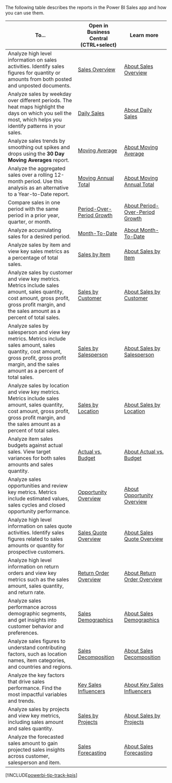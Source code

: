 The following table describes the reports in the Power BI Sales app and how you can use them.

| To... | Open in Business Central (CTRL+select) | Learn more |
| ----- | -------------------------------------- | ---------- |
| Analyze high level information on sales activities. Identify sales figures for quantity or amounts from both posted and unposted documents.| [Sales Overview](https://businesscentral.dynamics.com?page=36998) | [About Sales Overview](../sales-powerbi-sales-overview.md) |
| Analyze sales by weekday over different periods. The heat maps highlight the days on which you sell the most, which helps you identify patterns in your sales.|[Daily Sales](https://businesscentral.dynamics.com?page=36999)| [About Daily Sales](../sales-powerbi-daily-sales.md) |
| Analyze sales trends by smoothing out spikes and drops using the **30 Day Moving Averages** report. | [Moving Average](https://businesscentral.dynamics.com?page=37000) | [About Moving Average](../sales-powerbi-moving-average.md) |
| Analyze the aggregated sales over a rolling 12-month period. Use this analysis as an alternative to a Year-to-Date report. |[Moving Annual Total](https://businesscentral.dynamics.com?page=37001) | [About Moving Annual Total](../sales-powerbi-moving-annual-total.md) |
| Compare sales in one period with the same period in a prior year, quarter, or month. |[Period-Over-Period Growth](https://businesscentral.dynamics.com?page=37002) | [About Period-Over-Period Growth](../sales-powerbi-period-over-period-growth.md) |
| Analyze accumulating sales for a desired period. | [Month-To-Date](https://businesscentral.dynamics.com?page=37003) | [About Month-To-Date](../sales-powerbi-month-to-date.md)|
| Analyze sales by item and view key sales metrics as a percentage of total sales. | [Sales by Item](https://businesscentral.dynamics.com?page=37004) | [About Sales by Item](../sales-powerbi-sales-by-item.md) |
| Analyze sales by customer and view key metrics. Metrics include sales amount, sales quantity, cost amount, gross profit, gross profit margin, and the sales amount as a percent of total sales.  | [Sales by Customer](https://businesscentral.dynamics.com?page=37005)  | [About Sales by Customer](../sales-powerbi-sales-by-customer.md) |
| Analyze sales by salesperson and view key metrics. Metrics include sales amount, sales quantity, cost amount, gross profit, gross profit margin, and the sales amount as a percent of total sales.  | [Sales by Salesperson](https://businesscentral.dynamics.com?page=37006) | [About Sales by Salesperson](../sales-powerbi-sales-by-salesperson.md) |
| Analyze sales by location and view key metrics. Metrics include sales amount, sales quantity, cost amount, gross profit, gross profit margin, and the sales amount as a percent of total sales.  | [Sales by Location](https://businesscentral.dynamics.com?page=37066)  | [About Sales by Location](../sales-powerbi-sales-by-location.md)  |
| Analyze item sales budgets against actual sales. View target variances for both sales amounts and sales quantity. | [Actual vs. Budget](https://businesscentral.dynamics.com?page=37008) | [About Actual vs. Budget](../sales-powerbi-actual-vs-budget.md) |
| Analyze sales opportunities and review key metrics. Metrics include estimated values, sales cycles and closed opportunity performance. | [Opportunity Overview]( https://businesscentral.dynamics.com?page=37103) | [About Opportunity Overview](../sales-powerbi-opportunity-overview.md) | 
|Analyze high level information on sales quote activities. Identify sales figures related to sales amounts or quantity for prospective customers. | [Sales Quote Overview]( https://businesscentral.dynamics.com?page=37104) | [About Sales Quote Overview](../sales-powerbi-sales-quote-overview.md) | 
|Analyze high level information on return orders and view key metrics such as the sales amount, sales quantity, and return rate. | [Return Order Overview]( https://businesscentral.dynamics.com?page=37105) | [About Return Order Overview](../sales-powerbi-return-order-overview.md) |
|Analyze sales performance across demographic segments, and get insights into customer behavior and preferences. | [Sales Demographics]( https://businesscentral.dynamics.com?page=37100) | [About Sales Demographics](../sales-powerbi-sales-demographics.md) |
|Analyze sales figures to understand contributing factors, such as location names, item categories, and countries and regions. | [Sales Decomposition]( https://businesscentral.dynamics.com?page=37101) | [About Sales Decomposition](../sales-powerbi-sales-decomposition.md) |
|Analyze the key factors that drive sales performance. Find the most impactful variables and trends. | [Key Sales Influencers]( https://businesscentral.dynamics.com?page=37102) | [About Key Sales Influencers](../sales-powerbi-key-sales-influencers.md) |
|Analyze sales by projects and view key metrics, including sales amount and sales quantity. | [Sales by Projects]( https://businesscentral.dynamics.com?page=37119) | [About Sales by Projects](../sales-powerbi-sales-by-projects.md) |
|Analyze the forecasted sales amount to gain projected sales insights across customer, salesperson and item. | [Sales Forecasting]( https://businesscentral.dynamics.com?page=37109) | [About Sales Forecasting](../sales-powerbi-sales-forecasting.md) |

[!INCLUDE[powerbi-tip-track-kpis](powerbi-tip-track-kpis.md)]